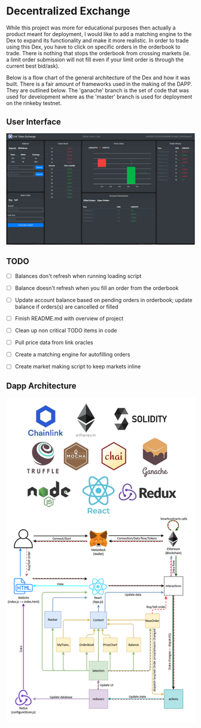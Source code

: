 

# Decentralized Exchange 

  While this project was more for educational purposes then actually a product meant for deployment, I would like to add a matching engine to the
  Dex to expand its functionality and make it more realistic. In order to trade using this Dex, you have to click on specific orders in the orderbook 
  to trade.  There is nothing that stops the orderbook from crossing markets (ie. a limit order submission will not fill even if your limit order is 
  through the current best bid/ask).

  Below is a flow chart of the general architecture of the Dex and how it was built.  There is a fair amount of frameworks used in the making
  of the DAPP.  They are outlined below.  The 'ganache' branch is the set of code that was used for development where as the 'master' branch is
  used for deployment on the rinkeby testnet.  

## User Interface

![](public/UI.png)


## TODO

- [ ] Balances don't refresh when running loading script
- [ ] Balance doesn't refresh when you fill an order from the orderbook
- [ ] Update account balance based on pending orders in orderbook; update balance if orders(s) are cancelled or filled
- [ ] Finish README.md with overview of project
- [ ] Clean up non critical TODO items in code
- [ ] Pull price data from link oracles
- [ ] Create a matching engine for autofilling orders
- [ ] Create market making script to keep markets inline 


## Dapp Architecture

![](public/chart.png)
